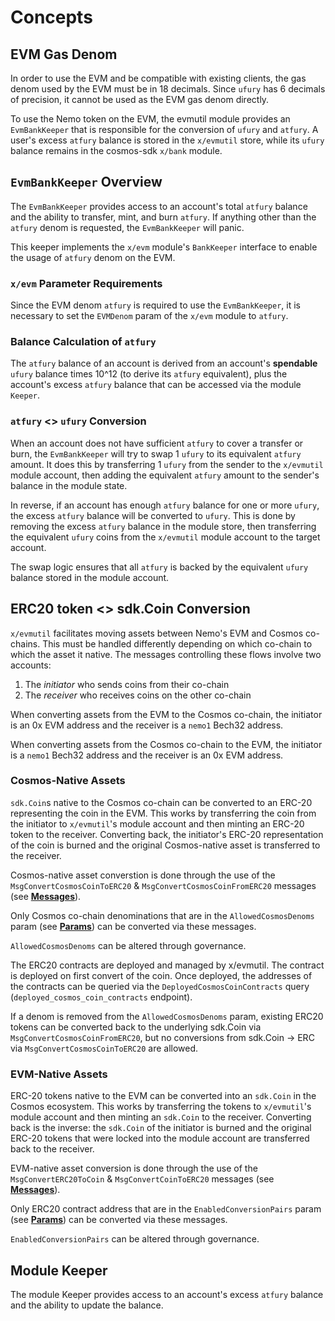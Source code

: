 <!--
order: 1
-->

# Concepts

## EVM Gas Denom

In order to use the EVM and be compatible with existing clients, the gas denom used by the EVM must be in 18 decimals. Since `ufury` has 6 decimals of precision, it cannot be used as the EVM gas denom directly.

To use the Nemo token on the EVM, the evmutil module provides an `EvmBankKeeper` that is responsible for the conversion of `ufury` and `atfury`. A user's excess `atfury` balance is stored in the `x/evmutil` store, while its `ufury` balance remains in the cosmos-sdk `x/bank` module.

## `EvmBankKeeper` Overview

The `EvmBankKeeper` provides access to an account's total `atfury` balance and the ability to transfer, mint, and burn `atfury`. If anything other than the `atfury` denom is requested, the `EvmBankKeeper` will panic.

This keeper implements the `x/evm` module's `BankKeeper` interface to enable the usage of `atfury` denom on the EVM.

### `x/evm` Parameter Requirements

Since the EVM denom `atfury` is required to use the `EvmBankKeeper`, it is necessary to set the `EVMDenom` param of the `x/evm` module to `atfury`.

### Balance Calculation of `atfury`

The `atfury` balance of an account is derived from an account's **spendable** `ufury` balance times 10^12 (to derive its `atfury` equivalent), plus the account's excess `atfury` balance that can be accessed via the module `Keeper`.

### `atfury` <> `ufury` Conversion

When an account does not have sufficient `atfury` to cover a transfer or burn, the `EvmBankKeeper` will try to swap 1 `ufury` to its equivalent `atfury` amount. It does this by transferring 1 `ufury` from the sender to the `x/evmutil` module account, then adding the equivalent `atfury` amount to the sender's balance in the module state.

In reverse, if an account has enough `atfury` balance for one or more `ufury`, the excess `atfury` balance will be converted to `ufury`. This is done by removing the excess `atfury` balance in the module store, then transferring the equivalent `ufury` coins from the `x/evmutil` module account to the target account.

The swap logic ensures that all `atfury` is backed by the equivalent `ufury` balance stored in the module account.

## ERC20 token <> sdk.Coin Conversion

`x/evmutil` facilitates moving assets between Nemo's EVM and Cosmos co-chains. This must be handled differently depending on which co-chain to which the asset it native. The messages controlling these flows involve two accounts:
1. The _initiator_ who sends coins from their co-chain
2. The _receiver_ who receives coins on the other co-chain

When converting assets from the EVM to the Cosmos co-chain, the initiator is an 0x EVM address and the receiver is a `nemo1` Bech32 address.

When converting assets from the Cosmos co-chain to the EVM, the initiator is a `nemo1` Bech32 address and the receiver is an 0x EVM address.

### Cosmos-Native Assets

`sdk.Coin`s native to the Cosmos co-chain can be converted to an ERC-20 representing the coin in the EVM. This works by transferring the coin from the initiator to `x/evmutil`'s module account and then minting an ERC-20 token to the receiver. Converting back, the initiator's ERC-20 representation of the coin is burned and the original Cosmos-native asset is transferred to the receiver.

Cosmos-native asset converstion is done through the use of the `MsgConvertCosmosCoinToERC20` & `MsgConvertCosmosCoinFromERC20` messages (see **[Messages](03_messages.md)**).

Only Cosmos co-chain denominations that are in the `AllowedCosmosDenoms` param (see **[Params](05_params.md)**) can be converted via these messages.

`AllowedCosmosDenoms` can be altered through governance.

The ERC20 contracts are deployed and managed by x/evmutil. The contract is deployed on first convert of the coin. Once deployed, the addresses of the contracts can be queried via the `DeployedCosmosCoinContracts` query (`deployed_cosmos_coin_contracts` endpoint).

If a denom is removed from the `AllowedCosmosDenoms` param, existing ERC20 tokens can be converted back to the underlying sdk.Coin via `MsgConvertCosmosCoinFromERC20`, but no conversions from sdk.Coin -> ERC via `MsgConvertCosmosCoinToERC20` are allowed.

### EVM-Native Assets

ERC-20 tokens native to the EVM can be converted into an `sdk.Coin` in the Cosmos ecosystem. This works by transferring the tokens to `x/evmutil`'s module account and then minting an `sdk.Coin` to the receiver. Converting back is the inverse: the `sdk.Coin` of the initiator is burned and the original ERC-20 tokens that were locked into the module account are transferred back to the receiver.

EVM-native asset conversion is done through the use of the `MsgConvertERC20ToCoin` & `MsgConvertCoinToERC20` messages (see **[Messages](03_messages.md)**).

Only ERC20 contract address that are in the `EnabledConversionPairs` param (see **[Params](05_params.md)**) can be converted via these messages.

`EnabledConversionPairs` can be altered through governance.

## Module Keeper

The module Keeper provides access to an account's excess `atfury` balance and the ability to update the balance.
